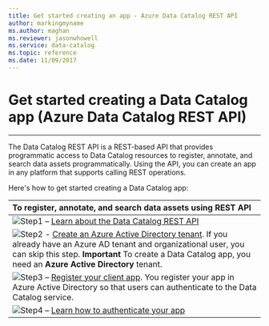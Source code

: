 ```yaml
---
title: Get started creating an app - Azure Data Catalog REST API
author: markingmyname
ms.author: maghan
ms.reviewer: jasonwhowell
ms.service: data-catalog
ms.topic: reference
ms.date: 11/09/2017
---
```


# Get started creating a Data Catalog app (Azure Data Catalog REST API)

---  
The Data Catalog REST API is a REST-based API that provides programmatic access to Data Catalog resources to register, annotate, and search data assets programmatically. Using the API, you can create an app in any platform that supports calling REST operations.  
  
Here's how to get started creating a Data Catalog app:  
  
| To register, annotate, and search data assets using REST API |  
| :- |  
|![Step1](media/Step1.DC.50.png) – [Learn about the Data Catalog REST API](index.md) |  
|![Step2](media/REST-API-Step-2.png) - [Create an Azure Active Directory tenant](Create-an-Azure-Active-Directory-tenant.md). If you already have an Azure AD tenant and organizational user, you can skip this step. **Important** To create a Data Catalog app, you need an **Azure Active Directory** tenant.  |  
|![Step3](media/Step3.DC.50.png) – [Register your client app](Register-a-client-app.md). You register your app in Azure Active Directory so that users can authenticate to the Data Catalog service. |  
| ![Step4](media/Step4.DC.50.png) – [Learn how to authenticate your app](Authenticate-to-Data-Catalog-service.md)|  
